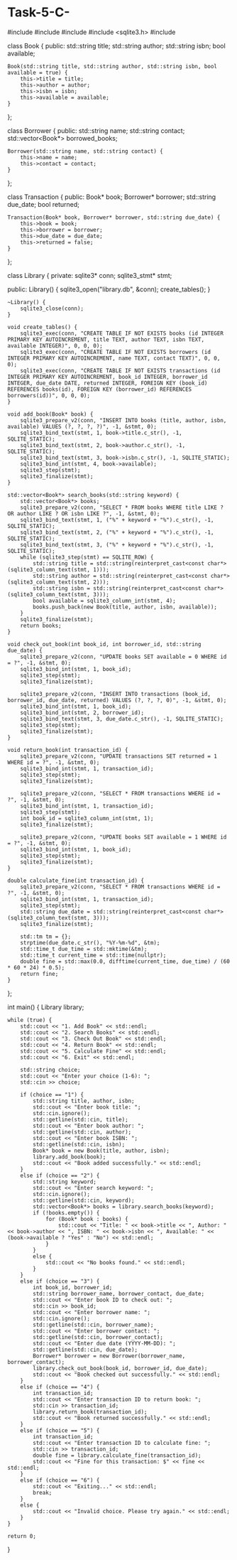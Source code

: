 # Task-5-C-


#include <iostream>
#include <vector>
#include <string>
#include <sqlite3.h>
#include <ctime>

class Book {
public:
    std::string title;
    std::string author;
    std::string isbn;
    bool available;

    Book(std::string title, std::string author, std::string isbn, bool available = true) {
        this->title = title;
        this->author = author;
        this->isbn = isbn;
        this->available = available;
    }
};

class Borrower {
public:
    std::string name;
    std::string contact;
    std::vector<Book*> borrowed_books;

    Borrower(std::string name, std::string contact) {
        this->name = name;
        this->contact = contact;
    }
};

class Transaction {
public:
    Book* book;
    Borrower* borrower;
    std::string due_date;
    bool returned;

    Transaction(Book* book, Borrower* borrower, std::string due_date) {
        this->book = book;
        this->borrower = borrower;
        this->due_date = due_date;
        this->returned = false;
    }
};

class Library {
private:
    sqlite3* conn;
    sqlite3_stmt* stmt;

public:
    Library() {
        sqlite3_open("library.db", &conn);
        create_tables();
    }

    ~Library() {
        sqlite3_close(conn);
    }

    void create_tables() {
        sqlite3_exec(conn, "CREATE TABLE IF NOT EXISTS books (id INTEGER PRIMARY KEY AUTOINCREMENT, title TEXT, author TEXT, isbn TEXT, available INTEGER)", 0, 0, 0);
        sqlite3_exec(conn, "CREATE TABLE IF NOT EXISTS borrowers (id INTEGER PRIMARY KEY AUTOINCREMENT, name TEXT, contact TEXT)", 0, 0, 0);
        sqlite3_exec(conn, "CREATE TABLE IF NOT EXISTS transactions (id INTEGER PRIMARY KEY AUTOINCREMENT, book_id INTEGER, borrower_id INTEGER, due_date DATE, returned INTEGER, FOREIGN KEY (book_id) REFERENCES books(id), FOREIGN KEY (borrower_id) REFERENCES borrowers(id))", 0, 0, 0);
    }

    void add_book(Book* book) {
        sqlite3_prepare_v2(conn, "INSERT INTO books (title, author, isbn, available) VALUES (?, ?, ?, ?)", -1, &stmt, 0);
        sqlite3_bind_text(stmt, 1, book->title.c_str(), -1, SQLITE_STATIC);
        sqlite3_bind_text(stmt, 2, book->author.c_str(), -1, SQLITE_STATIC);
        sqlite3_bind_text(stmt, 3, book->isbn.c_str(), -1, SQLITE_STATIC);
        sqlite3_bind_int(stmt, 4, book->available);
        sqlite3_step(stmt);
        sqlite3_finalize(stmt);
    }

    std::vector<Book*> search_books(std::string keyword) {
        std::vector<Book*> books;
        sqlite3_prepare_v2(conn, "SELECT * FROM books WHERE title LIKE ? OR author LIKE ? OR isbn LIKE ?", -1, &stmt, 0);
        sqlite3_bind_text(stmt, 1, ("%" + keyword + "%").c_str(), -1, SQLITE_STATIC);
        sqlite3_bind_text(stmt, 2, ("%" + keyword + "%").c_str(), -1, SQLITE_STATIC);
        sqlite3_bind_text(stmt, 3, ("%" + keyword + "%").c_str(), -1, SQLITE_STATIC);
        while (sqlite3_step(stmt) == SQLITE_ROW) {
            std::string title = std::string(reinterpret_cast<const char*>(sqlite3_column_text(stmt, 1)));
            std::string author = std::string(reinterpret_cast<const char*>(sqlite3_column_text(stmt, 2)));
            std::string isbn = std::string(reinterpret_cast<const char*>(sqlite3_column_text(stmt, 3)));
            bool available = sqlite3_column_int(stmt, 4);
            books.push_back(new Book(title, author, isbn, available));
        }
        sqlite3_finalize(stmt);
        return books;
    }

    void check_out_book(int book_id, int borrower_id, std::string due_date) {
        sqlite3_prepare_v2(conn, "UPDATE books SET available = 0 WHERE id = ?", -1, &stmt, 0);
        sqlite3_bind_int(stmt, 1, book_id);
        sqlite3_step(stmt);
        sqlite3_finalize(stmt);

        sqlite3_prepare_v2(conn, "INSERT INTO transactions (book_id, borrower_id, due_date, returned) VALUES (?, ?, ?, 0)", -1, &stmt, 0);
        sqlite3_bind_int(stmt, 1, book_id);
        sqlite3_bind_int(stmt, 2, borrower_id);
        sqlite3_bind_text(stmt, 3, due_date.c_str(), -1, SQLITE_STATIC);
        sqlite3_step(stmt);
        sqlite3_finalize(stmt);
    }

    void return_book(int transaction_id) {
        sqlite3_prepare_v2(conn, "UPDATE transactions SET returned = 1 WHERE id = ?", -1, &stmt, 0);
        sqlite3_bind_int(stmt, 1, transaction_id);
        sqlite3_step(stmt);
        sqlite3_finalize(stmt);

        sqlite3_prepare_v2(conn, "SELECT * FROM transactions WHERE id = ?", -1, &stmt, 0);
        sqlite3_bind_int(stmt, 1, transaction_id);
        sqlite3_step(stmt);
        int book_id = sqlite3_column_int(stmt, 1);
        sqlite3_finalize(stmt);

        sqlite3_prepare_v2(conn, "UPDATE books SET available = 1 WHERE id = ?", -1, &stmt, 0);
        sqlite3_bind_int(stmt, 1, book_id);
        sqlite3_step(stmt);
        sqlite3_finalize(stmt);
    }

    double calculate_fine(int transaction_id) {
        sqlite3_prepare_v2(conn, "SELECT * FROM transactions WHERE id = ?", -1, &stmt, 0);
        sqlite3_bind_int(stmt, 1, transaction_id);
        sqlite3_step(stmt);
        std::string due_date = std::string(reinterpret_cast<const char*>(sqlite3_column_text(stmt, 3)));
        sqlite3_finalize(stmt);

        std::tm tm = {};
        strptime(due_date.c_str(), "%Y-%m-%d", &tm);
        std::time_t due_time = std::mktime(&tm);
        std::time_t current_time = std::time(nullptr);
        double fine = std::max(0.0, difftime(current_time, due_time) / (60 * 60 * 24) * 0.5);
        return fine;
    }
};

int main() {
    Library library;

    while (true) {
        std::cout << "1. Add Book" << std::endl;
        std::cout << "2. Search Books" << std::endl;
        std::cout << "3. Check Out Book" << std::endl;
        std::cout << "4. Return Book" << std::endl;
        std::cout << "5. Calculate Fine" << std::endl;
        std::cout << "6. Exit" << std::endl;

        std::string choice;
        std::cout << "Enter your choice (1-6): ";
        std::cin >> choice;

        if (choice == "1") {
            std::string title, author, isbn;
            std::cout << "Enter book title: ";
            std::cin.ignore();
            std::getline(std::cin, title);
            std::cout << "Enter book author: ";
            std::getline(std::cin, author);
            std::cout << "Enter book ISBN: ";
            std::getline(std::cin, isbn);
            Book* book = new Book(title, author, isbn);
            library.add_book(book);
            std::cout << "Book added successfully." << std::endl;
        }
        else if (choice == "2") {
            std::string keyword;
            std::cout << "Enter search keyword: ";
            std::cin.ignore();
            std::getline(std::cin, keyword);
            std::vector<Book*> books = library.search_books(keyword);
            if (!books.empty()) {
                for (Book* book : books) {
                    std::cout << "Title: " << book->title << ", Author: " << book->author << ", ISBN: " << book->isbn << ", Available: " << (book->available ? "Yes" : "No") << std::endl;
                }
            }
            else {
                std::cout << "No books found." << std::endl;
            }
        }
        else if (choice == "3") {
            int book_id, borrower_id;
            std::string borrower_name, borrower_contact, due_date;
            std::cout << "Enter book ID to check out: ";
            std::cin >> book_id;
            std::cout << "Enter borrower name: ";
            std::cin.ignore();
            std::getline(std::cin, borrower_name);
            std::cout << "Enter borrower contact: ";
            std::getline(std::cin, borrower_contact);
            std::cout << "Enter due date (YYYY-MM-DD): ";
            std::getline(std::cin, due_date);
            Borrower* borrower = new Borrower(borrower_name, borrower_contact);
            library.check_out_book(book_id, borrower_id, due_date);
            std::cout << "Book checked out successfully." << std::endl;
        }
        else if (choice == "4") {
            int transaction_id;
            std::cout << "Enter transaction ID to return book: ";
            std::cin >> transaction_id;
            library.return_book(transaction_id);
            std::cout << "Book returned successfully." << std::endl;
        }
        else if (choice == "5") {
            int transaction_id;
            std::cout << "Enter transaction ID to calculate fine: ";
            std::cin >> transaction_id;
            double fine = library.calculate_fine(transaction_id);
            std::cout << "Fine for this transaction: $" << fine << std::endl;
        }
        else if (choice == "6") {
            std::cout << "Exiting..." << std::endl;
            break;
        }
        else {
            std::cout << "Invalid choice. Please try again." << std::endl;
        }
    }

    return 0;
}
